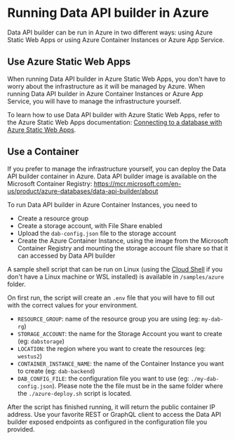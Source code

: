 # Running Data API builder in Azure

Data API builder can be run in Azure in two different ways: using Azure Static Web Apps or using Azure Container Instances or Azure App Service.

## Use Azure Static Web Apps

When running Data API builder in Azure Static Web Apps, you don't have to worry about the infrastructure as it will be managed by Azure. When running Data API builder in Azure Container Instances or Azure App Service, you will have to manage the infrastructure yourself.

To learn how to use Data API builder with Azure Static Web Apps, refer to the Azure Static Web Apps documentation: [Connecting to a database with Azure Static Web Apps](https://learn.microsoft.com/en-us/azure/static-web-apps/database-overview).

## Use a Container

If you prefer to manage the infrastructure yourself, you can deploy the Data API builder container in Azure. Data API builder image is available on the Microsoft Container Registry: https://mcr.microsoft.com/en-us/product/azure-databases/data-api-builder/about

To run Data API builder in Azure Container Instances, you need to

- Create a resource group
- Create a storage account, with File Share enabled
- Upload the `dab-config.json` file to the storage account
- Create the Azure Container Instance, using the image from the Microsoft Container Registry and mounting the storage account file share so that it can accessed by Data API builder

A sample shell script that can be run on Linux (using the [Cloud Shell](https://learn.microsoft.com/en-us/azure/cloud-shell/overview) if you don't have a Linux machine or WSL installed) is available in `/samples/azure` folder.

On first run, the script will create an `.env` file that you will have to fill out with the correct values for your environment.

- `RESOURCE_GROUP`: name of the resource group you are using (eg: `my-dab-rg`)
- `STORAGE_ACCOUNT`: the name for the Storage Account you want to create (eg: `dabstorage`)
- `LOCATION`: the region where you want to create the resources (eg: `westus2`)
- `CONTAINER_INSTANCE_NAME`: the name of the Container Instance you want to create (eg: `dab-backend`)
- `DAB_CONFIG_FILE`: the configuration file you want to use (eg: `./my-dab-config.json`). Please note the the file must be in the same folder where the `./azure-deploy.sh` script is located. 

After the script has finished running, it will return the public container IP address. Use your favorite REST or GraphQL client to access the Data API builder exposed endpoints as configured in the configuration file you provided.
